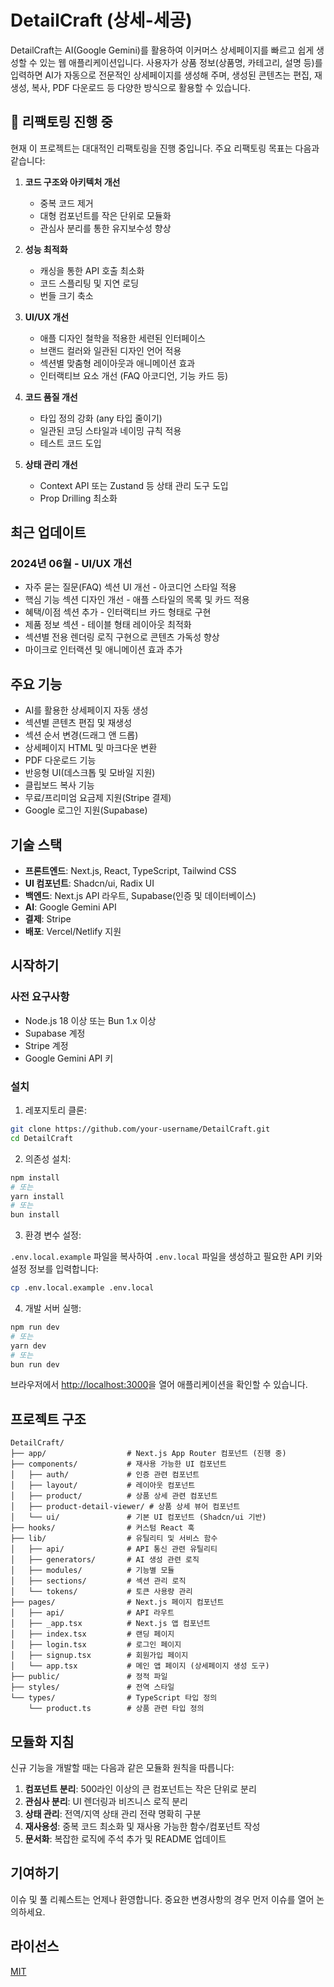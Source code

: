 # DetailCraft (상세-세공)

DetailCraft는 AI(Google Gemini)를 활용하여 이커머스 상세페이지를 빠르고 쉽게 생성할 수 있는 웹 애플리케이션입니다. 사용자가 상품 정보(상품명, 카테고리, 설명 등)를 입력하면 AI가 자동으로 전문적인 상세페이지를 생성해 주며, 생성된 콘텐츠는 편집, 재생성, 복사, PDF 다운로드 등 다양한 방식으로 활용할 수 있습니다.

## 🔄 리팩토링 진행 중

현재 이 프로젝트는 대대적인 리팩토링을 진행 중입니다. 주요 리팩토링 목표는 다음과 같습니다:

1. **코드 구조와 아키텍처 개선**
   - 중복 코드 제거
   - 대형 컴포넌트를 작은 단위로 모듈화
   - 관심사 분리를 통한 유지보수성 향상

2. **성능 최적화**
   - 캐싱을 통한 API 호출 최소화
   - 코드 스플리팅 및 지연 로딩
   - 번들 크기 축소

3. **UI/UX 개선**
   - 애플 디자인 철학을 적용한 세련된 인터페이스
   - 브랜드 컬러와 일관된 디자인 언어 적용
   - 섹션별 맞춤형 레이아웃과 애니메이션 효과
   - 인터랙티브 요소 개선 (FAQ 아코디언, 기능 카드 등)

4. **코드 품질 개선**
   - 타입 정의 강화 (any 타입 줄이기)
   - 일관된 코딩 스타일과 네이밍 규칙 적용
   - 테스트 코드 도입

5. **상태 관리 개선**
   - Context API 또는 Zustand 등 상태 관리 도구 도입
   - Prop Drilling 최소화

## 최근 업데이트

### 2024년 06월 - UI/UX 개선
- 자주 묻는 질문(FAQ) 섹션 UI 개선 - 아코디언 스타일 적용
- 핵심 기능 섹션 디자인 개선 - 애플 스타일의 목록 및 카드 적용
- 혜택/이점 섹션 추가 - 인터랙티브 카드 형태로 구현
- 제품 정보 섹션 - 테이블 형태 레이아웃 최적화
- 섹션별 전용 렌더링 로직 구현으로 콘텐츠 가독성 향상
- 마이크로 인터랙션 및 애니메이션 효과 추가

## 주요 기능

- AI를 활용한 상세페이지 자동 생성
- 섹션별 콘텐츠 편집 및 재생성
- 섹션 순서 변경(드래그 앤 드롭)
- 상세페이지 HTML 및 마크다운 변환
- PDF 다운로드 기능
- 반응형 UI(데스크톱 및 모바일 지원)
- 클립보드 복사 기능
- 무료/프리미엄 요금제 지원(Stripe 결제)
- Google 로그인 지원(Supabase)

## 기술 스택

- **프론트엔드**: Next.js, React, TypeScript, Tailwind CSS
- **UI 컴포넌트**: Shadcn/ui, Radix UI
- **백엔드**: Next.js API 라우트, Supabase(인증 및 데이터베이스)
- **AI**: Google Gemini API
- **결제**: Stripe
- **배포**: Vercel/Netlify 지원

## 시작하기

### 사전 요구사항

- Node.js 18 이상 또는 Bun 1.x 이상
- Supabase 계정
- Stripe 계정
- Google Gemini API 키

### 설치

1. 레포지토리 클론:

```bash
git clone https://github.com/your-username/DetailCraft.git
cd DetailCraft
```

2. 의존성 설치:

```bash
npm install
# 또는
yarn install
# 또는
bun install
```

3. 환경 변수 설정:

`.env.local.example` 파일을 복사하여 `.env.local` 파일을 생성하고 필요한 API 키와 설정 정보를 입력합니다:

```bash
cp .env.local.example .env.local
```

4. 개발 서버 실행:

```bash
npm run dev
# 또는
yarn dev
# 또는
bun run dev
```

브라우저에서 [http://localhost:3000](http://localhost:3000)을 열어 애플리케이션을 확인할 수 있습니다.

## 프로젝트 구조

```
DetailCraft/
├── app/                  # Next.js App Router 컴포넌트 (진행 중)
├── components/           # 재사용 가능한 UI 컴포넌트
│   ├── auth/             # 인증 관련 컴포넌트
│   ├── layout/           # 레이아웃 컴포넌트 
│   ├── product/          # 상품 상세 관련 컴포넌트
│   ├── product-detail-viewer/ # 상품 상세 뷰어 컴포넌트
│   └── ui/               # 기본 UI 컴포넌트 (Shadcn/ui 기반)
├── hooks/                # 커스텀 React 훅
├── lib/                  # 유틸리티 및 서비스 함수
│   ├── api/              # API 통신 관련 유틸리티
│   ├── generators/       # AI 생성 관련 로직
│   ├── modules/          # 기능별 모듈
│   ├── sections/         # 섹션 관리 로직
│   └── tokens/           # 토큰 사용량 관리
├── pages/                # Next.js 페이지 컴포넌트
│   ├── api/              # API 라우트
│   ├── _app.tsx          # Next.js 앱 컴포넌트
│   ├── index.tsx         # 랜딩 페이지
│   ├── login.tsx         # 로그인 페이지
│   ├── signup.tsx        # 회원가입 페이지
│   └── app.tsx           # 메인 앱 페이지 (상세페이지 생성 도구)
├── public/               # 정적 파일
├── styles/               # 전역 스타일
└── types/                # TypeScript 타입 정의
    └── product.ts        # 상품 관련 타입 정의
```

## 모듈화 지침

신규 기능을 개발할 때는 다음과 같은 모듈화 원칙을 따릅니다:

1. **컴포넌트 분리**: 500라인 이상의 큰 컴포넌트는 작은 단위로 분리
2. **관심사 분리**: UI 렌더링과 비즈니스 로직 분리
3. **상태 관리**: 전역/지역 상태 관리 전략 명확히 구분
4. **재사용성**: 중복 코드 최소화 및 재사용 가능한 함수/컴포넌트 작성
5. **문서화**: 복잡한 로직에 주석 추가 및 README 업데이트

## 기여하기

이슈 및 풀 리퀘스트는 언제나 환영합니다. 중요한 변경사항의 경우 먼저 이슈를 열어 논의하세요.

## 라이선스

[MIT](LICENSE)
